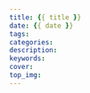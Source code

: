```yaml
---
title: {{ title }}
date: {{ date }}
tags:
categories:
description:
keywords:
cover:
top_img:
---
```

